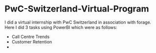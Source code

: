 # PwC-Switzerland-Virtual-Program
I did a virtual internship with PwC Switzerland in association with forage. Here I did 3 tasks using PowerBI which were as follows:
* Call Centre Trends
* Customer Retention
*
